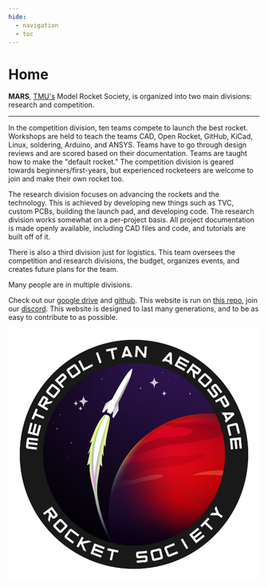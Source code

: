 ```yaml
---
hide:
  - navigation
  - toc
---
```


# Home

**MARS**, [TMU's] Model Rocket Society, is organized into two main divisions: research and competition.

---

In the competition division, ten teams compete to launch the best rocket. Workshops are held to teach the teams CAD, Open Rocket, GitHub, KiCad, Linux, soldering, Arduino, and ANSYS. Teams have to go through design reviews and are scored based on their documentation. Teams are taught how to make the "default rocket." The competition division is geared towards beginners/first-years, but experienced rocketeers are welcome to join and make their own rocket too.

The research division focuses on advancing the rockets and the technology. This is achieved by developing new things such as TVC, custom PCBs, building the launch pad, and developing code. The research division works somewhat on a per-project basis. All project documentation is made openly available, including CAD files and code, and tutorials are built off of it.

There is also a third division just for logistics. This team oversees the competition and research divisions, the budget, organizes events, and creates future plans for the team.

Many people are in multiple divisions.

Check out our [google drive] and [github]. This website is run on [this repo], join our [discord]. This website is designed to last many generations, and to be as easy to contribute to as possible.

[TMU's]: https://www.torontomu.ca/engineering-architectural-science/programs/undergraduate/programs/

[google drive]: https://drive.google.com/drive/folders/1su8x4vkgnDxWnVwPmmk2WvCllnf5fLLx?usp=sharing

[github]: https://github.com/marstmu/avionics_code

[this repo]: https://github.com/marstmu/marswebsite

[discord]: https://discord.gg/BaQZkd2TKj

<div class="image-container">
<a href="https://www.linkedin.com/in/harakhmehta/"><img src="img/logo.png" /></a>
</div>
